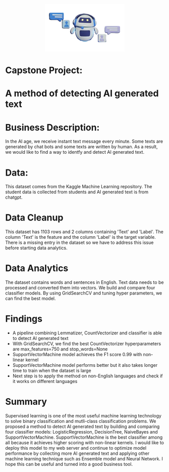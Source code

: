 <center>
    <center>
        <img src=images/image1.png width=50%/>
    </center>
</center>

# Capstone Project:
# A method of detecting AI generated text
# Business Description:
In the AI age, we receive instant text message every minute. Some texts are generated by chat bots and some texts are written by human. As a result, we would like to find a way to identfy and detect AI generated text. 

# Data:
This dataset comes from the Kaggle Machine Learning repository. The student data is collected from students and AI generated text is from chatgpt.

# Data Cleanup
This dataset has 1103 rows and 2 columns containing 'Text' and 'Label'. The column 'Text' is the feature and the column 'Label' is the target variable. There is a missing entry in the dataset so we have to address this issue before starting data analytics.

# Data Analytics
The dataset contains words and sentences in English. Text data needs to be processed and converted them into vectors. We build and compare four classifier models. By using GridSearchCV and tuning hyper parameters, we can find the best model. 

# Findings
- A pipeline combining Lemmatizer, CountVectorizer and classifier is able to detect AI generated text
- With GridSearchCV, we find the best CountVectorizer hyperparameters are max_features=750 and stop_words=None
- SupportVectorMachine model achieves the F1 score 0.99 with non-linear kernel
- SupportVectorMachine model performs better but it also takes longer time to train when the dataset is large
- Next step is to apply the method on non-English languages and check if it works on different languages


# Summary
Supervised learning is one of the most useful machine learning technology to solve binary classification and mutli-class classification problems. We proposed a method to detect AI generated text by building and comparing four classifier models: LogisticRegression, DecisionTree, NaiveBayes and SupportVectorMachine. SupportVectorMachine is the best classifier among all because it achieves higher scoring with non-linear kernels. I would like to deploy this model to my web server and continue to optimize model performance by collecting more AI generated text and applying other machine learning technique such as Ensemble model and Neural Network. I hope this can be useful and turned into a good business tool.